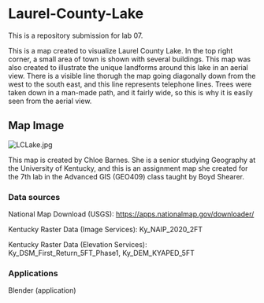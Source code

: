 # Laurel-County-Lake
This is a repository submission for lab 07. 

This is a map created to visualize Laurel County Lake. In the top right corner, a small area of town is shown with several buildings. This map was also created to illustrate the unique landforms around this lake in an aerial view. There is a visible line thorugh the map going diagonally down from the west to the south east, and this line represents telephone lines. Trees were taken down in a man-made path, and it fairly wide, so this is why it is easily seen from the aerial view.

## Map Image
![LCLake.jpg](LCLake.jpg)

This map is created by Chloe Barnes. She is a senior studying Geography at the University of Kentucky, and this is an assignment map she created for the 7th lab in the Advanced GIS (GEO409) class taught by Boyd Shearer.

### Data sources

National Map Download (USGS):
https://apps.nationalmap.gov/downloader/ 

Kentucky Raster Data (Image Services): Ky_NAIP_2020_2FT

Kentucky Raster Data (Elevation Services): Ky_DSM_First_Return_5FT_Phase1, Ky_DEM_KYAPED_5FT

### Applications

Blender (application) 
